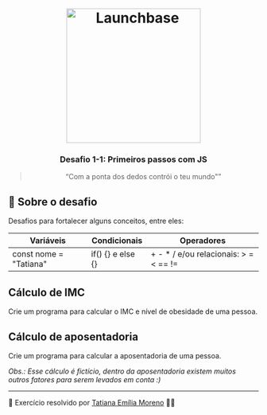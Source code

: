 <h1 align="center">
      <img alt="Launchbase" src=" https://camo.githubusercontent.com/268b1344409fac98c4eeda520482b6910c4ddcba/68747470733a2f2f73746f726167652e676f6f676c65617069732e636f6d2f676f6c64656e2d77696e642f626f6f7463616d702d6c61756e6368626173652f6c6f676f2e706e67" width="270px" />
</h1>

<h3 align="center">
  Desafio 1-1: Primeiros passos com JS
</h3>

<blockquote align="center">“Com a ponta dos dedos contrói o teu mundo"”</blockquote>

## 🚀 Sobre o desafio
Desafios para fortalecer alguns conceitos, entre eles:

Variáveis | Condicionais | Operadores
------ | ------- | ---------
const nome = "Tatiana" | if() {} e else {} |  + - * / e/ou relacionais: > = < == !=

## Cálculo de IMC

Crie um programa para calcular o IMC e nível de obesidade de uma pessoa.

## Cálculo de aposentadoria

Crie um programa para calcular a aposentadoria de uma pessoa.

<i>Obs.: Esse cálculo é fictício, dentro da aposentadoria existem muitos outros fatores para serem levados em conta :)</i>

---

🤩 Exercício resolvido por [Tatiana Emília Moreno](https://www.linkedin.com/in/tatmorenno/) 👩‍💻

